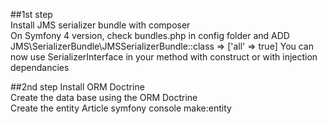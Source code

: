 ##1st step  
Install JMS serializer bundle with composer  
On Symfony 4 version, check bundles.php in config folder and ADD   
JMS\SerializerBundle\JMSSerializerBundle::class => ['all' => true]
You can now use SerializerInterface in your method with construct or with injection dependancies

##2nd step 
Install ORM Doctrine  
Create the data base using the ORM Doctrine  
Create the entity Article symfony console make:entity  
